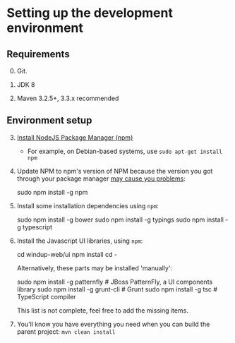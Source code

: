 
Setting up the development environment
======================================

Requirements
-------------
 
0) Git.

1) JDK 8
 
2) Maven 3.2.5+, 3.3.x recommended

Environment setup
-----------------
 
3) [Install NodeJS Package Manager (npm)](https://nodejs.org/en/download/package-manager/)
    * For example, on Debian-based systems, use `sudo apt-get install npm`

4) Update NPM to npm's version of NPM because the version you got through your package manager [may cause you problems](https://github.com/nodejs/nan/issues/414):

    sudo npm install -g npm

5) Install some installation dependencies using `npm`:

    sudo npm install -g bower
    sudo npm install -g typings
    sudo npm install -g typescript

6) Install the Javascript UI libraries, using `npm`:

    cd windup-web/ui
    npm install
    cd -
    
   Alternatively, these parts may be installed 'manually':
   
    sudo npm install -g patternfly # JBoss PatternFly, a UI components library
    sudo npm install -g grunt-cli  # Grunt
    sudo npm install -g tsc        # TypeScript compiler
   
   This list is not complete, feel free to add the missing items.

7) You'll know you have everything you need when you can build the parent project: `mvn clean install`
 

